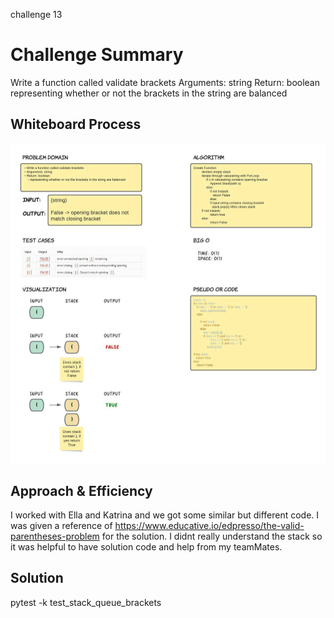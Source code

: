 challenge 13
# Challenge Summary
<!-- Description of the challenge -->
Write a function called validate brackets
Arguments: string
Return: boolean
representing whether or not the brackets in the string are balanced

## Whiteboard Process
<!-- Embedded whiteboard image -->
<img src="Stack-Queue-brackets.jpeg">


## Approach & Efficiency
<!-- What approach did you take? Why? What is the Big O space/time for this approach? -->
I worked with Ella and Katrina and we got some similar but different code.
I was given a reference of https://www.educative.io/edpresso/the-valid-parentheses-problem for the solution. I didnt really understand the stack so it was helpful to have solution code and help from my teamMates.


## Solution
<!-- Show how to run your code, and examples of it in action -->
pytest -k  test_stack_queue_brackets
